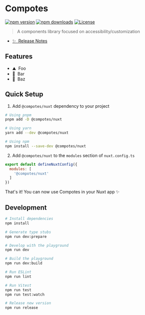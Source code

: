 # Compotes

[![npm version][npm-version-src]][npm-version-href]
[![npm downloads][npm-downloads-src]][npm-downloads-href]
[![License][license-src]][license-href]

> A components library focused on accessibility/customization

- [✨ &nbsp;Release Notes](/CHANGELOG.md)
<!-- - [📖 &nbsp;Documentation](https://example.com) -->

## Features

<!-- Highlight some of the features your module provide here -->
- ⛰ &nbsp;Foo
- 🚠 &nbsp;Bar
- 🌲 &nbsp;Baz

## Quick Setup

1. Add `@compotes/nuxt` dependency to your project

```bash
# Using pnpm
pnpm add -D @compotes/nuxt

# Using yarn
yarn add --dev @compotes/nuxt

# Using npm
npm install --save-dev @compotes/nuxt
```

2. Add `@compotes/nuxt` to the `modules` section of `nuxt.config.ts`

```js
export default defineNuxtConfig({
  modules: [
    '@compotes/nuxt'
  ]
})
```

That's it! You can now use Compotes in your Nuxt app ✨

## Development

```bash
# Install dependencies
npm install

# Generate type stubs
npm run dev:prepare

# Develop with the playground
npm run dev

# Build the playground
npm run dev:build

# Run ESLint
npm run lint

# Run Vitest
npm run test
npm run test:watch

# Release new version
npm run release
```

<!-- Badges -->
[npm-version-src]: https://img.shields.io/npm/v/@compotes/nuxt/latest.svg?style=flat&colorA=18181B&colorB=28CF8D
[npm-version-href]: https://npmjs.com/package/@compotes/nuxt

[npm-downloads-src]: https://img.shields.io/npm/dm/@compotes/nuxt.svg?style=flat&colorA=18181B&colorB=28CF8D
[npm-downloads-href]: https://npmjs.com/package/@compotes/nuxt

[license-src]: https://img.shields.io/npm/l/@compotes/nuxt.svg?style=flat&colorA=18181B&colorB=28CF8D
[license-href]: https://npmjs.com/package/@compotes/nuxt
